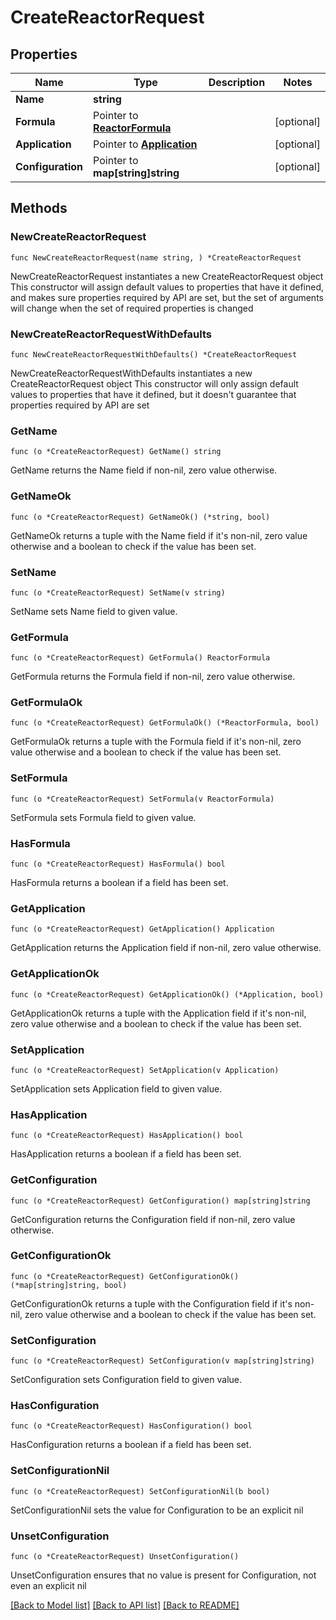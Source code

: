 # CreateReactorRequest

## Properties

Name | Type | Description | Notes
------------ | ------------- | ------------- | -------------
**Name** | **string** |  | 
**Formula** | Pointer to [**ReactorFormula**](ReactorFormula.md) |  | [optional] 
**Application** | Pointer to [**Application**](Application.md) |  | [optional] 
**Configuration** | Pointer to **map[string]string** |  | [optional] 

## Methods

### NewCreateReactorRequest

`func NewCreateReactorRequest(name string, ) *CreateReactorRequest`

NewCreateReactorRequest instantiates a new CreateReactorRequest object
This constructor will assign default values to properties that have it defined,
and makes sure properties required by API are set, but the set of arguments
will change when the set of required properties is changed

### NewCreateReactorRequestWithDefaults

`func NewCreateReactorRequestWithDefaults() *CreateReactorRequest`

NewCreateReactorRequestWithDefaults instantiates a new CreateReactorRequest object
This constructor will only assign default values to properties that have it defined,
but it doesn't guarantee that properties required by API are set

### GetName

`func (o *CreateReactorRequest) GetName() string`

GetName returns the Name field if non-nil, zero value otherwise.

### GetNameOk

`func (o *CreateReactorRequest) GetNameOk() (*string, bool)`

GetNameOk returns a tuple with the Name field if it's non-nil, zero value otherwise
and a boolean to check if the value has been set.

### SetName

`func (o *CreateReactorRequest) SetName(v string)`

SetName sets Name field to given value.


### GetFormula

`func (o *CreateReactorRequest) GetFormula() ReactorFormula`

GetFormula returns the Formula field if non-nil, zero value otherwise.

### GetFormulaOk

`func (o *CreateReactorRequest) GetFormulaOk() (*ReactorFormula, bool)`

GetFormulaOk returns a tuple with the Formula field if it's non-nil, zero value otherwise
and a boolean to check if the value has been set.

### SetFormula

`func (o *CreateReactorRequest) SetFormula(v ReactorFormula)`

SetFormula sets Formula field to given value.

### HasFormula

`func (o *CreateReactorRequest) HasFormula() bool`

HasFormula returns a boolean if a field has been set.

### GetApplication

`func (o *CreateReactorRequest) GetApplication() Application`

GetApplication returns the Application field if non-nil, zero value otherwise.

### GetApplicationOk

`func (o *CreateReactorRequest) GetApplicationOk() (*Application, bool)`

GetApplicationOk returns a tuple with the Application field if it's non-nil, zero value otherwise
and a boolean to check if the value has been set.

### SetApplication

`func (o *CreateReactorRequest) SetApplication(v Application)`

SetApplication sets Application field to given value.

### HasApplication

`func (o *CreateReactorRequest) HasApplication() bool`

HasApplication returns a boolean if a field has been set.

### GetConfiguration

`func (o *CreateReactorRequest) GetConfiguration() map[string]string`

GetConfiguration returns the Configuration field if non-nil, zero value otherwise.

### GetConfigurationOk

`func (o *CreateReactorRequest) GetConfigurationOk() (*map[string]string, bool)`

GetConfigurationOk returns a tuple with the Configuration field if it's non-nil, zero value otherwise
and a boolean to check if the value has been set.

### SetConfiguration

`func (o *CreateReactorRequest) SetConfiguration(v map[string]string)`

SetConfiguration sets Configuration field to given value.

### HasConfiguration

`func (o *CreateReactorRequest) HasConfiguration() bool`

HasConfiguration returns a boolean if a field has been set.

### SetConfigurationNil

`func (o *CreateReactorRequest) SetConfigurationNil(b bool)`

 SetConfigurationNil sets the value for Configuration to be an explicit nil

### UnsetConfiguration
`func (o *CreateReactorRequest) UnsetConfiguration()`

UnsetConfiguration ensures that no value is present for Configuration, not even an explicit nil

[[Back to Model list]](../README.md#documentation-for-models) [[Back to API list]](../README.md#documentation-for-api-endpoints) [[Back to README]](../README.md)


